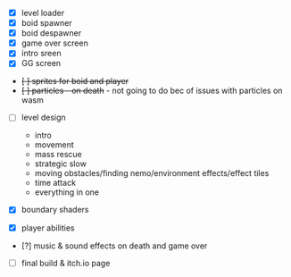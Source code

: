  - [x] level loader
 - [x] boid spawner
 - [x] boid despawner
 - [x] game over screen
 - [x] intro sreen
 - [x] GG screen
 - ~~[ ] sprites for boid and player~~
 - ~~[ ] particles - on death~~ - not going to do bec of issues with particles on wasm
 - [ ] level design
    - intro
    - movement
    - mass rescue
    - strategic slow
    - moving obstacles/finding nemo/environment effects/effect tiles
    - time attack
    - everything in one

 - [x] boundary shaders
 - [x] player abilities
 - [?] music & sound effects on death and game over
 - [ ] final build & itch.io page

